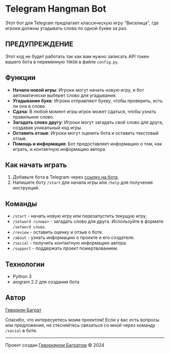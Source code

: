 # Telegram Hangman Bot

Этот бот для Telegram предлагает классическую игру "Виселица", где игроки должны угадывать слова по одной букве за раз.

## ПРЕДУПРЕЖДЕНИЕ

Этот код не будет работать так как вам нужно записать API токен вашего бота в переменную `TOKEN` в файле `config.py`.

## Функции

- **Начало новой игры**: Игроки могут начать новую игру, и бот автоматически выберет слово для угадывания.
- **Угадывание букв**: Игроки отправляют букву, чтобы проверить, есть ли она в слове.
- **Сдача**: В любой момент игры игрок может сдаться, чтобы узнать правильное слово.
- **Загадать слово другу**: Игроки могут загадать своё слово для друга, создавая уникальный код игры.
- **Оставить отзыв**: Игроки могут оценить бота и оставить текстовый отзыв.
- **Помощь и информация**: Бот предоставляет информацию о том, как играть, и контактную информацию автора.

## Как начать играть

1. Добавьте бота в Telegram через [ссылку на бота](https://t.me/Hangmangame1488bot).
2. Напишите боту `/start` для начала игры или `/help` для получения инструкций.

## Команды

- `/start` - начать новую игру или перезапустить текущую игру.
- `/setword <слово>` - загадать слово для друга. Используйте в формате `/setword слово`.
- `/review` - оставить оценку и отзыв о боте.
- `/about` - узнать информацию о проекте и его создателе.
- `/social` - получить контактную информацию автора.
- `/support` - поддержать проект пожертвованием.

## Технологии

- Python 3
- aiogram 2.2 для создания бота

## Автор

[Геворкян Баграт]((https://github.com/megafortniter49))

Спасибо, что интересуетесь моим проектом! Если у вас есть вопросы или предложения, не стесняйтесь связаться со мной через команду `/social` в боте.

---

Проект создан [Геворкяном Багратом](https://github.com/megafortniter49) © 2024
